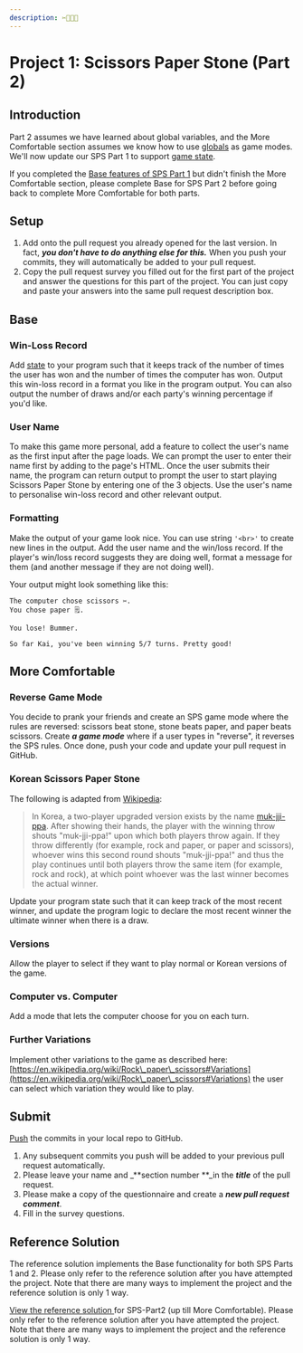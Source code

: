 ```yaml
---
description: ✂️📃💎🤩
---
```


# Project 1: Scissors Paper Stone (Part 2)

## Introduction

Part 2 assumes we have learned about global variables, and the More Comfortable section assumes we know how to use [globals](../../5-managing-state-and-input-validation/8.1-program-lifecycle-and-state.md#global-variables) as game modes. We'll now update our SPS Part 1 to support [game state](../../5-managing-state-and-input-validation/8.2-program-state-for-game-modes.md#global-state-for-app-modes).

If you completed the [Base features of SPS Part 1](project-1-scissors-paper-stone-part-1.md#base) but didn't finish the More Comfortable section, please complete Base for SPS Part 2 before going back to complete More Comfortable for both parts.

## Setup

1. Add onto the pull request you already opened for the last version. In fact, _**you don't have to do anything else for this.**_ When you push your commits, they will automatically be added to your pull request.
2. Copy the pull request survey you filled out for the first part of the project and answer the questions for this part of the project. You can just copy and paste your answers into the same pull request description box.

## Base

### Win-Loss Record

Add [state](../../5-managing-state-and-input-validation/8.1-program-lifecycle-and-state.md) to your program such that it keeps track of the number of times the user has won and the number of times the computer has won. Output this win-loss record in a format you like in the program output. You can also output the number of draws and/or each party's winning percentage if you'd like.

### User Name

To make this game more personal, add a feature to collect the user's name as the first input after the page loads. We can prompt the user to enter their name first by adding to the page's HTML. Once the user submits their name, the program can return output to prompt the user to start playing Scissors Paper Stone by entering one of the 3 objects. Use the user's name to personalise win-loss record and other relevant output.

### Formatting

Make the output of your game look nice. You can use string `'<br>'` to create new lines in the output. Add the user name and the win/loss record. If the player's win/loss record suggests they are doing well, format a message for them (and another message if they are not doing well).

Your output might look something like this:

```
The computer chose scissors ✂️.
You chose paper 🗒.

You lose! Bummer.

So far Kai, you've been winning 5/7 turns. Pretty good!
```

## More Comfortable

### Reverse Game Mode

You decide to prank your friends and create an SPS game mode where the rules are reversed: scissors beat stone, stone beats paper, and paper beats scissors. Create _**a game mode**_ where if a user types in "reverse", it reverses the SPS rules. Once done, push your code and update your pull request in GitHub.

### Korean Scissors Paper Stone

The following is adapted from [Wikipedia](https://en.wikipedia.org/wiki/Rock\_paper\_scissors#Adapted\_rules):

> In Korea, a two-player upgraded version exists by the name [muk-jji-ppa](https://en.wikipedia.org/wiki/Muk-jji-ppa). After showing their hands, the player with the winning throw shouts "muk-jji-ppa!" upon which both players throw again. If they throw differently (for example, rock and paper, or paper and scissors), whoever wins this second round shouts "muk-jji-ppa!" and thus the play continues until both players throw the same item (for example, rock and rock), at which point whoever was the last winner becomes the actual winner.

Update your program state such that it can keep track of the most recent winner, and update the program logic to declare the most recent winner the ultimate winner when there is a draw.

### Versions

Allow the player to select if they want to play normal or Korean versions of the game.

### Computer vs. Computer

Add a mode that lets the computer choose for you on each turn.

### Further Variations

Implement other variations to the game as described here: [https://en.wikipedia.org/wiki/Rock\_paper\_scissors#Variations](https://en.wikipedia.org/wiki/Rock\_paper\_scissors#Variations) the user can select which variation they would like to play.

## Submit

[Push](../../8-github/7.1-github-fork-and-pull-request.md#git-push) the commits in your local repo to GitHub.

1. Any subsequent commits you push will be added to your previous pull request automatically.
2. Please leave your name and _**section number **_in the _**title**_ of the pull request.
3. Please make a copy of the questionnaire and create a _**new pull request comment**_.
4. Fill in the survey questions.

## Reference Solution

The reference solution implements the Base functionality for both SPS Parts 1 and 2. Please only refer to the reference solution after you have attempted the project. Note that there are many ways to implement the project and the reference solution is only 1 way.

[View the reference solution ](https://github.com/rocketacademy/basics-scissors-paper-stone/tree/part2-inclMoreComfortable)for SPS-Part2 (up till More Comfortable). Please only refer to the reference solution after you have attempted the project. Note that there are many ways to implement the project and the reference solution is only 1 way.
